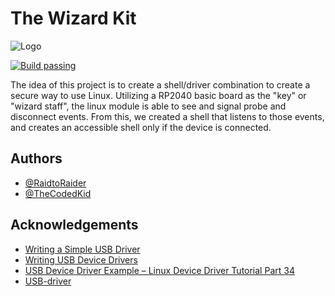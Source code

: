 # The Wizard Kit

![Logo](https://i.imgur.com/EvD1jmN.png)

[![Build passing](https://img.shields.io/badge/build-passing-brightgreen.svg)]()

The idea of this project is to create a shell/driver combination to create a secure way to use Linux. Utilizing a RP2040 basic board as the "key" or "wizard staff", the linux module is able to see and signal probe and disconnect events. From this, we created a shell that listens to those events, and creates an accessible shell only if the device is connected. 

## Authors

- [@RaidtoRaider](https://github.com/RaidToRadar)
- [@TheCodedKid](https://github.com/TheCodedKid)
## Acknowledgements

- [Writing a Simple USB Driver](https://www.linuxjournal.com/article/7353)
- [Writing USB Device Drivers](https://docs.kernel.org/driver-api/usb/writing_usb_driver.html)
- [USB Device Driver Example – Linux Device Driver Tutorial Part 34](https://embetronicx.com/tutorials/linux/device-drivers/usb-device-driver-example/)
- [USB-driver](https://github.com/AcollaMolla/USB-driver)
